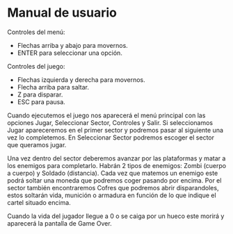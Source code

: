 # Manual de usuario

Controles del menú:
- Flechas arriba y abajo para movernos.
- ENTER para seleccionar una opción.

Controles del juego: 
- Flechas izquierda y derecha para movernos.
- Flecha arriba para saltar.
- Z para disparar.
- ESC para pausa.

Cuando ejecutemos el juego nos aparecerá el menú principal con las opciones Jugar, Seleccionar Sector, Controles y Salir. Si seleccionamos Jugar apareceremos en el primer sector y podremos pasar al siguiente una vez lo completemos. En Seleccionar Sector podremos escoger el sector que queramos jugar.

Una vez dentro del sector deberemos avanzar por las plataformas y matar a los enemigos para completarlo. Habrán 2 tipos de enemigos: Zombi (cuerpo a cuerpo) y Soldado (distancia). Cada vez que matemos un enemigo este podrá soltar una moneda que podremos coger pasando por encima. Por el sector también encontraremos Cofres que podremos abrir disparandoles, estos soltarán vida, munición o armadura en función de lo que indique el cartel situado encima.

Cuando la vida del jugador llegue a 0 o se caiga por un hueco este morirá y aparecerá la pantalla de Game Over.
